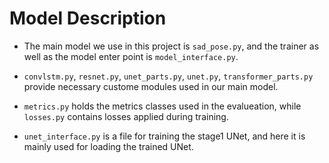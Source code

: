# Model Description

- The main model we use in this project is `sad_pose.py`, and the trainer as well as the model enter point is `model_interface.py`.

- `convlstm.py`, `resnet.py`, `unet_parts.py`, `unet.py`, `transformer_parts.py` provide necessary custome modules used in our main model.

- `metrics.py` holds the metrics classes used in the evalueation, while `losses.py` contains losses applied during training.

- `unet_interface.py` is a file for training the stage1 UNet, and here it is mainly used for loading the trained UNet.